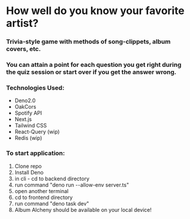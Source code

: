 # How well do you know your favorite artist?
### Trivia-style game with methods of song-clippets, album covers, etc.
### You can attain a point for each question you get right during the quiz session or start over if you get the answer wrong.

### Technologies Used:
- Deno2.0
- OakCors
- Spotify API
- Next.js
- Tailwind CSS
- React-Query (wip)
- Redis (wip)

### To start application:
1. Clone repo
2. Install Deno
3. in cli - cd to backend directory
4. run command "deno run --allow-env server.ts"
5. open another terminal
6. cd to frontend directory
7. run command "deno task dev"
8. Album Alcheny should be available on your local device!

